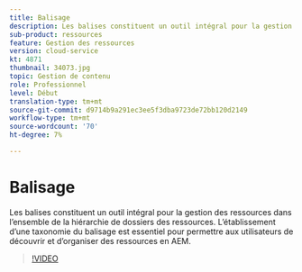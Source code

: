 ```yaml
---
title: Balisage
description: Les balises constituent un outil intégral pour la gestion des ressources dans l’ensemble de la hiérarchie de dossiers des ressources. L’établissement d’une taxonomie du balisage est essentiel pour permettre aux utilisateurs de découvrir et d’organiser des ressources en AEM.
sub-product: ressources
feature: Gestion des ressources
version: cloud-service
kt: 4871
thumbnail: 34073.jpg
topic: Gestion de contenu
role: Professionnel
level: Début
translation-type: tm+mt
source-git-commit: d9714b9a291ec3ee5f3dba9723de72bb120d2149
workflow-type: tm+mt
source-wordcount: '70'
ht-degree: 7%

---
```



# Balisage

Les balises constituent un outil intégral pour la gestion des ressources dans l’ensemble de la hiérarchie de dossiers des ressources. L’établissement d’une taxonomie du balisage est essentiel pour permettre aux utilisateurs de découvrir et d’organiser des ressources en AEM.

>[!VIDEO](https://video.tv.adobe.com/v/34073/?quality=12&learn=on&hidetitle=true)
